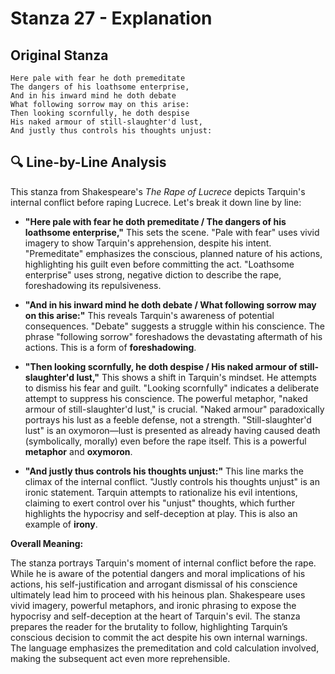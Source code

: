 # Stanza 27 - Explanation

## Original Stanza
```
Here pale with fear he doth premeditate
The dangers of his loathsome enterprise,
And in his inward mind he doth debate
What following sorrow may on this arise:
Then looking scornfully, he doth despise
His naked armour of still-slaughter'd lust,
And justly thus controls his thoughts unjust:
```

## 🔍 Line-by-Line Analysis
This stanza from Shakespeare's *The Rape of Lucrece* depicts Tarquin's internal conflict before raping Lucrece. Let's break it down line by line:

* **"Here pale with fear he doth premeditate / The dangers of his loathsome enterprise,"**  This sets the scene.  "Pale with fear" uses vivid imagery to show Tarquin's apprehension, despite his intent. "Premeditate" emphasizes the conscious, planned nature of his actions, highlighting his guilt even before committing the act. "Loathsome enterprise" uses strong, negative diction to describe the rape, foreshadowing its repulsiveness.

* **"And in his inward mind he doth debate / What following sorrow may on this arise:"** This reveals Tarquin's awareness of potential consequences.  "Debate" suggests a struggle within his conscience. The phrase "following sorrow" foreshadows the devastating aftermath of his actions.  This is a form of **foreshadowing**.

* **"Then looking scornfully, he doth despise / His naked armour of still-slaughter'd lust,"** This shows a shift in Tarquin's mindset.  He attempts to dismiss his fear and guilt. "Looking scornfully" indicates a deliberate attempt to suppress his conscience.  The powerful metaphor, "naked armour of still-slaughter'd lust," is crucial. "Naked armour" paradoxically portrays his lust as a feeble defense, not a strength. "Still-slaughter'd lust" is an oxymoron—lust is presented as already having caused death (symbolically, morally) even before the rape itself.  This is a powerful **metaphor** and **oxymoron**.

* **"And justly thus controls his thoughts unjust:"** This line marks the climax of the internal conflict.  "Justly controls his thoughts unjust" is an ironic statement. Tarquin attempts to rationalize his evil intentions, claiming to exert control over his "unjust" thoughts, which further highlights the hypocrisy and self-deception at play. This is also an example of **irony**.


**Overall Meaning:**

The stanza portrays Tarquin's moment of internal conflict before the rape.  While he is aware of the potential dangers and moral implications of his actions, his self-justification and arrogant dismissal of his conscience ultimately lead him to proceed with his heinous plan. Shakespeare uses vivid imagery, powerful metaphors, and ironic phrasing to expose the hypocrisy and self-deception at the heart of Tarquin's evil. The stanza prepares the reader for the brutality to follow, highlighting Tarquin’s conscious decision to commit the act despite his own internal warnings. The language emphasizes the premeditation and cold calculation involved, making the subsequent act even more reprehensible.
